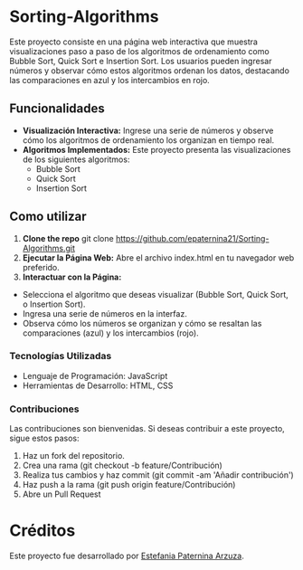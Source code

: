 # Sorting-Algorithms
Este proyecto consiste en una página web interactiva que muestra visualizaciones paso a paso de los algoritmos de ordenamiento como Bubble Sort, Quick Sort e Insertion Sort. Los usuarios pueden ingresar números y observar cómo estos algoritmos ordenan los datos, destacando las comparaciones en azul y los intercambios en rojo.

## Funcionalidades
- **Visualización Interactiva:** Ingrese una serie de números y observe cómo los algoritmos de ordenamiento los organizan en tiempo real.
- **Algoritmos Implementados:** Este proyecto presenta las visualizaciones de los siguientes algoritmos:
    - Bubble Sort
    - Quick Sort
    - Insertion Sort

## Como utilizar
1.  **Clone the repo**
git clone https://github.com/epaternina21/Sorting-Algorithms.git
3.  **Ejecutar la Página Web:**
Abre el archivo index.html en tu navegador web preferido.
4. **Interactuar con la Página:**
- Selecciona el algoritmo que deseas visualizar (Bubble Sort, Quick Sort, o Insertion Sort).
- Ingresa una serie de números en la interfaz.
- Observa cómo los números se organizan y cómo se resaltan las comparaciones (azul) y los intercambios (rojo).

### Tecnologías Utilizadas
- Lenguaje de Programación: JavaScript
- Herramientas de Desarrollo: HTML, CSS

### Contribuciones
Las contribuciones son bienvenidas. Si deseas contribuir a este proyecto, sigue estos pasos:

1. Haz un fork del repositorio.
2. Crea una rama (git checkout -b feature/Contribución)
3. Realiza tus cambios y haz commit (git commit -am 'Añadir contribución')
4. Haz push a la rama (git push origin feature/Contribución)
5. Abre un Pull Request

# Créditos
Este proyecto fue desarrollado por [Estefania Paternina Arzuza](epaternina21).

